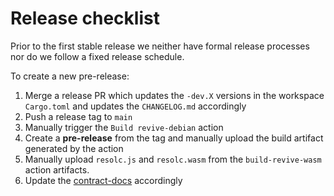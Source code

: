 # Release checklist

Prior to the first stable release we neither have formal release processes nor do we follow a fixed release schedule.

To create a new pre-release:

1. Merge a release PR which updates the `-dev.X` versions in the workspace `Cargo.toml` and updates the `CHANGELOG.md` accordingly
2. Push a release tag to `main`
3. Manually trigger the `Build revive-debian` action
4. Create a __pre-release__ from the tag and manually upload the build artifact generated by the action
5. Manually upload `resolc.js` and `resolc.wasm` from the `build-revive-wasm` action artifacts.
6. Update the [contract-docs](https://github.com/paritytech/contract-docs/) accordingly
